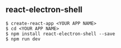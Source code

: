 
## react-electron-shell

```
$ create-react-app <YOUR APP NAME>
$ cd <YOUR APP NAME>
$ npm install react-electron-shell --save
$ npm run dev
```
